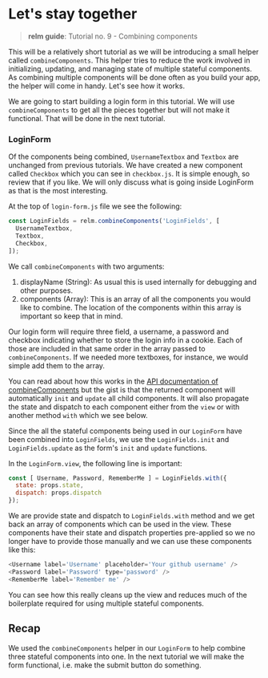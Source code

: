 # Let's stay together
> __relm guide__: Tutorial no. 9 - Combining components

This will be a relatively short tutorial as we will be introducing a small helper called `combineComponents`. This helper tries to reduce the work involved in initializing, updating, and managing state of multiple stateful components. As combining multiple components will be done often as you build your app, the helper will come in handy. Let's see how it works.

We are going to start building a login form in this tutorial. We will use `combineComponents` to get all the pieces together but will not make it functional. That will be done in the next tutorial.

### LoginForm

Of the components being combined, `UsernameTextbox` and `Textbox` are unchanged from previous tutorials. We have created a new component called `Checkbox` which you can see in `checkbox.js`. It is simple enough, so review that if you like. We will only discuss what is going inside LoginForm as that is the most interesting.

At the top of `login-form.js` file we see the following:

```javascript
const LoginFields = relm.combineComponents('LoginFields', [
  UsernameTextbox,
  Textbox,
  Checkbox,
]);
```
We call `combineComponents` with two arguments:

1. displayName (String): As usual this is used internally for debugging and other purposes.
2. components (Array): This is an array of all the components you would like to combine. The location of the components within this array is important so keep that in mind.

Our login form will require three field, a username, a password and checkbox indicating whether to store the login info in a cookie. Each of those are included in that same order in the array passed to `combineComponents`. If we needed more textboxes, for instance, we would simple add them to the array.

You can read about how this works in the [API documentation of combineComponents](#TODO) but the gist is that the returned component will automatically `init` and `update` all child components. It will also propagate the state and dispatch to each component either from the `view` or with another method `with` which we see below.

Since the all the stateful components being used in our `LoginForm` have been combined into `LoginFields`, we use the `LoginFields.init` and `LoginFields.update` as the form's `init` and `update` functions.

In the `LoginForm.view`, the following line is important:

```javascript
const [ Username, Password, RememberMe ] = LoginFields.with({
  state: props.state,
  dispatch: props.dispatch
});
```
We are provide state and dispatch to `LoginFields.with` method and we get back an array of components which can be used in the view. These components have their state and dispatch properties pre-applied so we no longer have to provide those manually and we can use these components like this:

```javascript
<Username label='Username' placeholder='Your github username' />
<Password label='Password' type='password' />
<RememberMe label='Remember me' />
```

You can see how this really cleans up the view and reduces much of the boilerplate required for using multiple stateful components.

## Recap

We used the `combineComponents` helper in our `LoginForm` to help combine three stateful components into one. In the next tutorial we will make the form functional, i.e. make the submit button do something.
